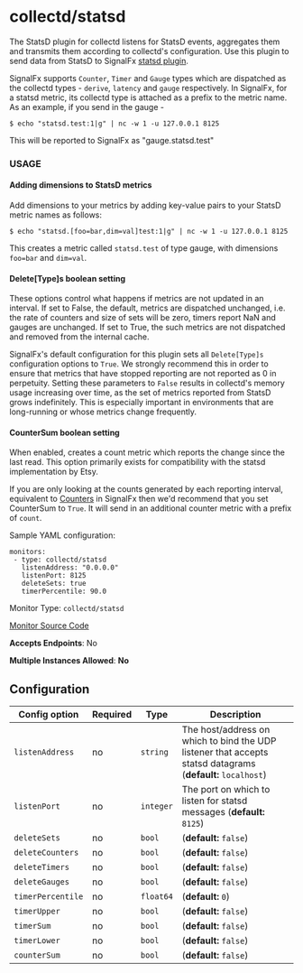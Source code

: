<!--- GENERATED BY gomplate from scripts/docs/monitor-page.md.tmpl --->

# collectd/statsd

The StatsD plugin for collectd listens for StatsD
events, aggregates them and transmits them according to collectd's
configuration. Use this plugin to send data from StatsD to SignalFx [statsd
plugin](https://collectd.org/wiki/index.php/Plugin:StatsD).

SignalFx supports `Counter`, `Timer` and `Gauge` types which are dispatched
as the collectd types - `derive`, `latency` and `gauge` respectively.
In SignalFx, for a statsd metric, its collectd type is attached as a
prefix to the metric name. As an example, if you send in the gauge -

```
$ echo "statsd.test:1|g" | nc -w 1 -u 127.0.0.1 8125
```

This will be reported to SignalFx as "gauge.statsd.test"

### USAGE

#### Adding dimensions to StatsD metrics

Add dimensions to your metrics by adding key-value pairs to your StatsD
metric names as follows:

```
$ echo "statsd.[foo=bar,dim=val]test:1|g" | nc -w 1 -u 127.0.0.1 8125
```

This creates a metric called `statsd.test` of type gauge, with dimensions
`foo=bar` and `dim=val`.

#### Delete[Type]s boolean setting

These options control what happens if metrics are not updated in an
interval. If set to False, the default, metrics are dispatched unchanged,
i.e. the rate of counters and size of sets will be zero, timers report NaN
and gauges are unchanged. If set to True, the such metrics are not
dispatched and removed from the internal cache.

SignalFx's default configuration for this plugin sets all `Delete[Type]s`
configuration options to `True`. We strongly recommend this in order to
ensure that metrics that have stopped reporting are not reported as 0 in
perpetuity. Setting these parameters to `False` results in collectd's memory
usage increasing over time, as the set of metrics reported from StatsD grows
indefinitely. This is especially important in environments that are
long-running or whose metrics change frequently.

#### CounterSum boolean setting

When enabled, creates a count metric which reports the change since the last
read. This option primarily exists for compatibility with the statsd
implementation by Etsy.

If you are only looking at the counts generated by each reporting interval,
equivalent to
[Counters](https://docs.signalfx.com/en/latest/concepts/metric-types.html?highlight=Counters)
in SignalFx then we'd recommend that you set CounterSum to `True`. It will
send in an additional counter metric with a prefix of `count`.

Sample YAML configuration:

```
monitors:
 - type: collectd/statsd
   listenAddress: "0.0.0.0"
   listenPort: 8125
   deleteSets: true
   timerPercentile: 90.0
```


Monitor Type: `collectd/statsd`

[Monitor Source Code](https://github.com/signalfx/signalfx-agent/tree/master/internal/monitors/collectd/statsd)

**Accepts Endpoints**: No

**Multiple Instances Allowed**: **No**

## Configuration

| Config option | Required | Type | Description |
| --- | --- | --- | --- |
| `listenAddress` | no | `string` | The host/address on which to bind the UDP listener that accepts statsd datagrams (**default:** `localhost`) |
| `listenPort` | no | `integer` | The port on which to listen for statsd messages (**default:** `8125`) |
| `deleteSets` | no | `bool` |  (**default:** `false`) |
| `deleteCounters` | no | `bool` |  (**default:** `false`) |
| `deleteTimers` | no | `bool` |  (**default:** `false`) |
| `deleteGauges` | no | `bool` |  (**default:** `false`) |
| `timerPercentile` | no | `float64` |  (**default:** `0`) |
| `timerUpper` | no | `bool` |  (**default:** `false`) |
| `timerSum` | no | `bool` |  (**default:** `false`) |
| `timerLower` | no | `bool` |  (**default:** `false`) |
| `counterSum` | no | `bool` |  (**default:** `false`) |









